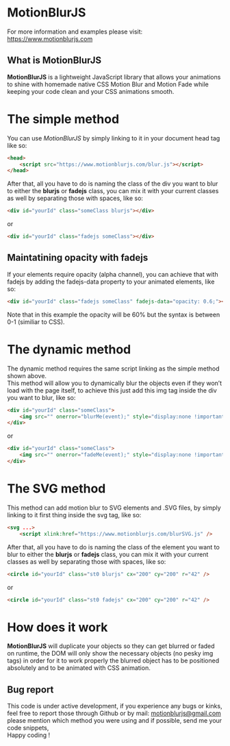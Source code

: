 # MotionBlurJS
For more information and examples please visit: https://www.motionblurjs.com

## What is MotionBlurJS
**MotionBlurJS** is a lightweight JavaScript library that allows your animations to shine with homemade native CSS Motion Blur and Motion Fade while keeping your code clean and your CSS animations smooth.

# The simple method
You can use *MotionBlurJS* by simply linking to it in your document head tag like so:
```HTML
<head>
    <script src="https://www.motionblurjs.com/blur.js"></script>
</head>
```
After that, all you have to do is naming the class of the div you want to blur to either the **blurjs** or **fadejs** class, you can mix it with your current classes as well by separating those with spaces, like so:
```HTML
<div id="yourId" class="someClass blurjs"></div>
```
or
```HTML
<div id="yourId" class="fadejs someClass"></div> 
```
## Maintatining opacity with fadejs
If your elements require opacity (alpha channel), you can achieve that with fadejs by adding the fadejs-data property to your animated elements, like so:
```HTML
<div id="yourId" class="fadejs someClass" fadejs-data="opacity: 0.6;"></div> 
```
Note that in this example the opacity will be 60% but the syntax is between 0-1 (similiar to CSS).
# The dynamic method
The dynamic method requires the same script linking as the simple method shown above.<br/>
This method will allow you to dynamically blur the objects even if they won’t load with the page itself, to achieve this just add this img tag inside the div you want to blur, like so:
```HTML
<div id="yourId" class="someClass">
    <img src="" onerror="blurMe(event);" style="display:none !important;" />
</div>
```
or
```HTML
<div id="yourId" class="someClass">
    <img src="" onerror="fadeMe(event);" style="display:none !important;" />
</div>
```
# The SVG method
This method can add motion blur to SVG elements and .SVG files, by simply linking to it first thing inside the svg tag, like so:
```HTML
<svg ...>
    <script xlink:href="https://www.motionblurjs.com/blurSVG.js" />
```
After that, all you have to do is naming the class of the element you want to blur to either the **blurjs** or **fadejs** class, you can mix it with your current classes as well by separating those with spaces, like so: 
```HTML
<circle id="yourId" class="st0 blurjs" cx="200" cy="200" r="42" />
```
or
```HTML
<circle id="yourId" class="st0 fadejs" cx="200" cy="200" r="42" />
```
# How does it work
**MotionBlurJS** will duplicate your objects so they can get blurred or faded on runtime, the DOM will only show the necessary objects (no pesky img tags) in order for it to work properly the blurred object has to be positioned absolutely and to be animated with CSS animation.

## Bug report
This code is under active development, if you experience any bugs or kinks, feel free to report those through Github or by mail: motionblurjs@gmail.com please mention which method you were using and if possible, send me your code snippets,<br />Happy coding !
